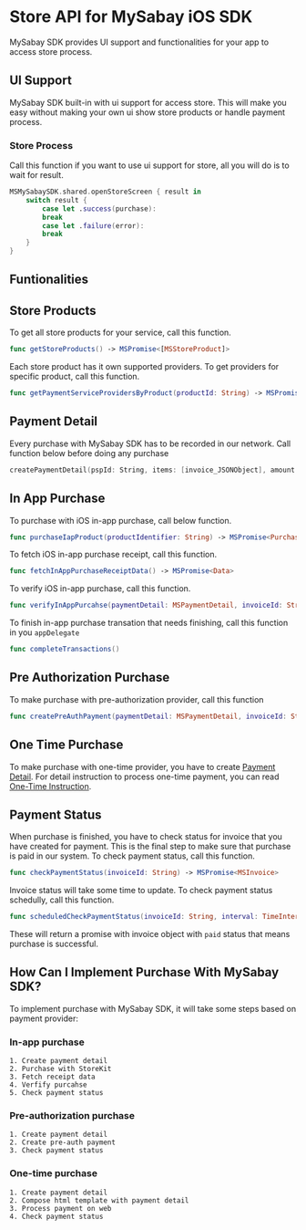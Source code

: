 # Store API for MySabay iOS SDK

MySabay SDK provides UI support and functionalities for your app to access store process.

## UI Support

MySabay SDK built-in with ui support for access store. This will make you easy without making your own ui show store products or handle payment process.

### Store Process

Call this function if you want to use ui support for store, all you will do is to wait for result. 

```swift
MSMySabaySDK.shared.openStoreScreen { result in
    switch result {
        case let .success(purchase):
        break
        case let .failure(error):
        break
    }
}
```

## Funtionalities

## Store Products

To get all store products for your service, call this function. 

```swift
func getStoreProducts() -> MSPromise<[MSStoreProduct]>
```

Each store product has it own supported providers. To get providers for specific product, call this function.

```swift
func getPaymentServiceProvidersByProduct(productId: String) -> MSPromise<[MSPsProviderGroup]>
```

## Payment Detail

Every purchase with MySabay SDK has to be recorded in our network. Call function below before doing any purchase

```swift
createPaymentDetail(pspId: String, items: [invoice_JSONObject], amount: Double, currency: MSCurrency) -> MSPromise<(MSPaymentDetail, String)>
```

## In App Purchase

To purchase with iOS in-app purchase, call below function. 

```swift
func purchaseIapProduct(productIdentifier: String) -> MSPromise<PurchaseDetails>
```

To fetch iOS in-app purchase receipt, call this function.

```swift
func fetchInAppPurchaseReceiptData() -> MSPromise<Data>
```

To verify iOS in-app purchase, call this function.

```swift
func verifyInAppPurcahse(paymentDetail: MSPaymentDetail, invoiceId: String, receiptData: Data) -> MSPromise<String>
```

To finish in-app purchase transation that needs finishing, call this function in you `appDelegate`

```swift
func completeTransactions()
```

## Pre Authorization Purchase 

To make purchase with pre-authorization provider, call this function 

```swift
func createPreAuthPayment(paymentDetail: MSPaymentDetail, invoiceId: String) -> MSPromise<String>
```

## One Time Purchase

To make purchase with one-time provider, you have to create [Payment Detail](#payment-detail). For detail instruction to process one-time payment, you can read [One-Time Instruction](). 

## Payment Status

When purchase is finished, you have to check status for invoice that you have created for payment. This is the final step to make sure that purchase is paid in our system. To check payment status, call this function.

```swift
func checkPaymentStatus(invoiceId: String) -> MSPromise<MSInvoice>
```

Invoice status will take some time to update. To check payment status schedully, call this function.

```swift
func scheduledCheckPaymentStatus(invoiceId: String, interval: TimeInterval, repeats: Int) -> MSPromise<MSInvoice>
```

These will return a promise with invoice object with `paid` status that means purchase is successful.

## How Can I Implement Purchase With MySabay SDK?

To implement purchase with MySabay SDK, it will take some steps based on payment provider:

### In-app purchase

    1. Create payment detail
    2. Purchase with StoreKit
    3. Fetch receipt data
    4. Verfify purcahse
    5. Check payment status

### Pre-authorization purchase

    1. Create payment detail
    2. Create pre-auth payment
    3. Check payment status

### One-time purchase

    1. Create payment detail
    2. Compose html template with payment detail
    3. Process payment on web
    4. Check payment status


